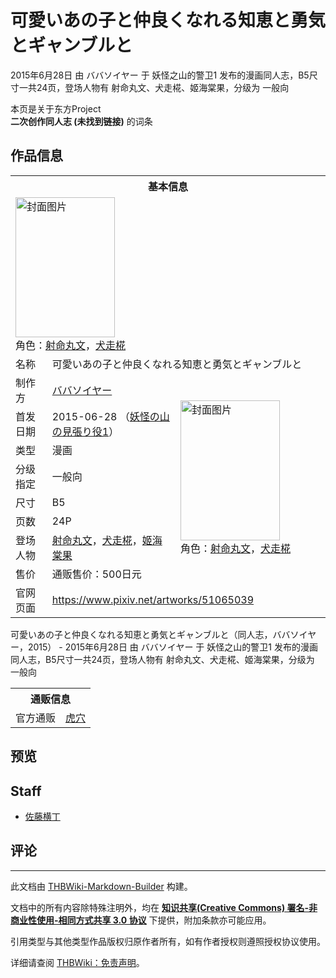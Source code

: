 # 可愛いあの子と仲良くなれる知恵と勇気とギャンブルと

<!-- source html: G:\repos\THBWiki-Markdown-Builder\THBWikiMarkdown\Temp\main\9\9d\ns0%3A%E5%8F%AF%E6%84%9B%E3%81%84%E3%81%82%E3%81%AE%E5%AD%90%E3%81%A8%E4%BB%B2%E8%89%AF%E3%81%8F%E3%81%AA%E3%82%8C%E3%82%8B%E7%9F%A5%E6%81%B5%E3%81%A8%E5%8B%87%E6%B0%97%E3%81%A8%E3%82%AE%E3%83%A3%E3%83%B3%E3%83%96%E3%83%AB%E3%81%A8.html -->

2015年6月28日 由 ババソイヤー 于 妖怪之山的警卫1 发布的漫画同人志，B5尺寸一共24页，登场人物有 射命丸文、犬走椛、姬海棠果，分级为 一般向

本页是关于东方Project  
 **二次创作同人志 (未找到链接)** 的词条

## 作品信息

<table><tbody><tr><th colspan="3">基本信息</th></tr><tr><td class="cover-artwork-mobile" colspan="2"><a href="/%E6%96%87%E4%BB%B6:%E5%8F%AF%E6%84%9B%E3%81%84%E3%81%82%E3%81%AE%E5%AD%90%E3%81%A8%E4%BB%B2%E8%89%AF%E3%81%8F%E3%81%AA%E3%82%8C%E3%82%8B%E7%9F%A5%E6%81%B5%E3%81%A8%E5%8B%87%E6%B0%97%E3%81%A8%E3%82%AE%E3%83%A3%E3%83%B3%E3%83%96%E3%83%AB%E3%81%A8%E5%B0%81%E9%9D%A2.jpg" class="image" title="封面图片"><img alt="封面图片" src="https://upload.thwiki.cc/thumb/8/89/%E5%8F%AF%E6%84%9B%E3%81%84%E3%81%82%E3%81%AE%E5%AD%90%E3%81%A8%E4%BB%B2%E8%89%AF%E3%81%8F%E3%81%AA%E3%82%8C%E3%82%8B%E7%9F%A5%E6%81%B5%E3%81%A8%E5%8B%87%E6%B0%97%E3%81%A8%E3%82%AE%E3%83%A3%E3%83%B3%E3%83%96%E3%83%AB%E3%81%A8%E5%B0%81%E9%9D%A2.jpg/159px-%E5%8F%AF%E6%84%9B%E3%81%84%E3%81%82%E3%81%AE%E5%AD%90%E3%81%A8%E4%BB%B2%E8%89%AF%E3%81%8F%E3%81%AA%E3%82%8C%E3%82%8B%E7%9F%A5%E6%81%B5%E3%81%A8%E5%8B%87%E6%B0%97%E3%81%A8%E3%82%AE%E3%83%A3%E3%83%B3%E3%83%96%E3%83%AB%E3%81%A8%E5%B0%81%E9%9D%A2.jpg" decoding="async" loading="lazy" width="159" height="224" srcset="https://upload.thwiki.cc/thumb/8/89/%E5%8F%AF%E6%84%9B%E3%81%84%E3%81%82%E3%81%AE%E5%AD%90%E3%81%A8%E4%BB%B2%E8%89%AF%E3%81%8F%E3%81%AA%E3%82%8C%E3%82%8B%E7%9F%A5%E6%81%B5%E3%81%A8%E5%8B%87%E6%B0%97%E3%81%A8%E3%82%AE%E3%83%A3%E3%83%B3%E3%83%96%E3%83%AB%E3%81%A8%E5%B0%81%E9%9D%A2.jpg/238px-%E5%8F%AF%E6%84%9B%E3%81%84%E3%81%82%E3%81%AE%E5%AD%90%E3%81%A8%E4%BB%B2%E8%89%AF%E3%81%8F%E3%81%AA%E3%82%8C%E3%82%8B%E7%9F%A5%E6%81%B5%E3%81%A8%E5%8B%87%E6%B0%97%E3%81%A8%E3%82%AE%E3%83%A3%E3%83%B3%E3%83%96%E3%83%AB%E3%81%A8%E5%B0%81%E9%9D%A2.jpg 1.5x, https://upload.thwiki.cc/thumb/8/89/%E5%8F%AF%E6%84%9B%E3%81%84%E3%81%82%E3%81%AE%E5%AD%90%E3%81%A8%E4%BB%B2%E8%89%AF%E3%81%8F%E3%81%AA%E3%82%8C%E3%82%8B%E7%9F%A5%E6%81%B5%E3%81%A8%E5%8B%87%E6%B0%97%E3%81%A8%E3%82%AE%E3%83%A3%E3%83%B3%E3%83%96%E3%83%AB%E3%81%A8%E5%B0%81%E9%9D%A2.jpg/317px-%E5%8F%AF%E6%84%9B%E3%81%84%E3%81%82%E3%81%AE%E5%AD%90%E3%81%A8%E4%BB%B2%E8%89%AF%E3%81%8F%E3%81%AA%E3%82%8C%E3%82%8B%E7%9F%A5%E6%81%B5%E3%81%A8%E5%8B%87%E6%B0%97%E3%81%A8%E3%82%AE%E3%83%A3%E3%83%B3%E3%83%96%E3%83%AB%E3%81%A8%E5%B0%81%E9%9D%A2.jpg 2x" data-file-width="600" data-file-height="847"></a><div class="cover-char">角色：<a href="./射命丸文.md" title="射命丸文">射命丸文</a>，<a href="./犬走椛.md" title="犬走椛">犬走椛</a></div></td>
</tr><tr><td class="label">名称</td><td colspan="2"> 可愛いあの子と仲良くなれる知恵と勇気とギャンブルと </td></tr><tr><td class="label">制作方</td><td><a href="./ババソイヤー.md" title="ババソイヤー">ババソイヤー</a></td><td class="cover-artwork" rowspan="8" style="min-width:224px;"><a href="/%E6%96%87%E4%BB%B6:%E5%8F%AF%E6%84%9B%E3%81%84%E3%81%82%E3%81%AE%E5%AD%90%E3%81%A8%E4%BB%B2%E8%89%AF%E3%81%8F%E3%81%AA%E3%82%8C%E3%82%8B%E7%9F%A5%E6%81%B5%E3%81%A8%E5%8B%87%E6%B0%97%E3%81%A8%E3%82%AE%E3%83%A3%E3%83%B3%E3%83%96%E3%83%AB%E3%81%A8%E5%B0%81%E9%9D%A2.jpg" class="image" title="封面图片"><img alt="封面图片" src="https://upload.thwiki.cc/thumb/8/89/%E5%8F%AF%E6%84%9B%E3%81%84%E3%81%82%E3%81%AE%E5%AD%90%E3%81%A8%E4%BB%B2%E8%89%AF%E3%81%8F%E3%81%AA%E3%82%8C%E3%82%8B%E7%9F%A5%E6%81%B5%E3%81%A8%E5%8B%87%E6%B0%97%E3%81%A8%E3%82%AE%E3%83%A3%E3%83%B3%E3%83%96%E3%83%AB%E3%81%A8%E5%B0%81%E9%9D%A2.jpg/159px-%E5%8F%AF%E6%84%9B%E3%81%84%E3%81%82%E3%81%AE%E5%AD%90%E3%81%A8%E4%BB%B2%E8%89%AF%E3%81%8F%E3%81%AA%E3%82%8C%E3%82%8B%E7%9F%A5%E6%81%B5%E3%81%A8%E5%8B%87%E6%B0%97%E3%81%A8%E3%82%AE%E3%83%A3%E3%83%B3%E3%83%96%E3%83%AB%E3%81%A8%E5%B0%81%E9%9D%A2.jpg" decoding="async" loading="lazy" width="159" height="224" srcset="https://upload.thwiki.cc/thumb/8/89/%E5%8F%AF%E6%84%9B%E3%81%84%E3%81%82%E3%81%AE%E5%AD%90%E3%81%A8%E4%BB%B2%E8%89%AF%E3%81%8F%E3%81%AA%E3%82%8C%E3%82%8B%E7%9F%A5%E6%81%B5%E3%81%A8%E5%8B%87%E6%B0%97%E3%81%A8%E3%82%AE%E3%83%A3%E3%83%B3%E3%83%96%E3%83%AB%E3%81%A8%E5%B0%81%E9%9D%A2.jpg/238px-%E5%8F%AF%E6%84%9B%E3%81%84%E3%81%82%E3%81%AE%E5%AD%90%E3%81%A8%E4%BB%B2%E8%89%AF%E3%81%8F%E3%81%AA%E3%82%8C%E3%82%8B%E7%9F%A5%E6%81%B5%E3%81%A8%E5%8B%87%E6%B0%97%E3%81%A8%E3%82%AE%E3%83%A3%E3%83%B3%E3%83%96%E3%83%AB%E3%81%A8%E5%B0%81%E9%9D%A2.jpg 1.5x, https://upload.thwiki.cc/thumb/8/89/%E5%8F%AF%E6%84%9B%E3%81%84%E3%81%82%E3%81%AE%E5%AD%90%E3%81%A8%E4%BB%B2%E8%89%AF%E3%81%8F%E3%81%AA%E3%82%8C%E3%82%8B%E7%9F%A5%E6%81%B5%E3%81%A8%E5%8B%87%E6%B0%97%E3%81%A8%E3%82%AE%E3%83%A3%E3%83%B3%E3%83%96%E3%83%AB%E3%81%A8%E5%B0%81%E9%9D%A2.jpg/317px-%E5%8F%AF%E6%84%9B%E3%81%84%E3%81%82%E3%81%AE%E5%AD%90%E3%81%A8%E4%BB%B2%E8%89%AF%E3%81%8F%E3%81%AA%E3%82%8C%E3%82%8B%E7%9F%A5%E6%81%B5%E3%81%A8%E5%8B%87%E6%B0%97%E3%81%A8%E3%82%AE%E3%83%A3%E3%83%B3%E3%83%96%E3%83%AB%E3%81%A8%E5%B0%81%E9%9D%A2.jpg 2x" data-file-width="600" data-file-height="847"></a><div class="cover-char">角色：<a href="./射命丸文.md" title="射命丸文">射命丸文</a>，<a href="./犬走椛.md" title="犬走椛">犬走椛</a></div></td>
</tr><tr><td class="label">首发日期</td><td>2015-06-28&#160;（<a href="/展会作品列表?e=%E5%A6%96%E6%80%AA%E4%B9%8B%E5%B1%B1%E7%9A%84%E8%AD%A6%E5%8D%AB%231">妖怪の山の見張り役1</a>）</td></tr><tr><td class="label">类型</td><td>漫画</td></tr><tr><td class="label">分级指定</td><td>一般向</td></tr><tr><td class="label">尺寸</td><td>B5</td></tr><tr><td class="label">页数</td><td>24P</td></tr><tr><td class="label">登场人物</td><td><a href="./射命丸文.md" title="射命丸文">射命丸文</a>，<a href="./犬走椛.md" title="犬走椛">犬走椛</a>，<a href="./姬海棠果.md" title="姬海棠果">姬海棠果</a></td></tr><tr><td class="label">售价</td><td>通贩售价：500日元</td></tr>
<tr><td class="label">官网页面</td><td colspan="2"><a rel="nofollow" class="external free" href="https://www.pixiv.net/artworks/51065039">https://www.pixiv.net/artworks/51065039</a></td></tr></tbody></table>

可愛いあの子と仲良くなれる知恵と勇気とギャンブルと（同人志，ババソイヤー，2015） - 2015年6月28日 由 ババソイヤー 于 妖怪之山的警卫1 发布的漫画同人志，B5尺寸一共24页，登场人物有 射命丸文、犬走椛、姬海棠果，分级为 一般向

<table><tbody><tr><th colspan="3">通贩信息</th></tr><tr><td class="label">官方通贩</td><td colspan="2"><a rel="nofollow" class="external text" href="https://ec.toranoana.jp/tora_r/ec/item/040030319000">虎穴</a></td></tr></tbody></table>



## 预览

## Staff
- [佐藤横丁](./佐藤横丁.md)


## 评论




---

此文档由 [THBWiki-Markdown-Builder](https://github.com/Delsin-Yu/THBWiki-Markdown-Builder) 构建。

文档中的所有内容除特殊注明外，均在 [**知识共享(Creative Commons) 署名-非商业性使用-相同方式共享 3.0 协议**](https://creativecommons.org/licenses/by-sa/3.0/deed.zh-hans) 下提供，附加条款亦可能应用。

引用类型与其他类型作品版权归原作者所有，如有作者授权则遵照授权协议使用。

详细请查阅 [THBWiki：免责声明](https://thbwiki.cc/THBWiki:%E5%85%8D%E8%B4%A3%E5%A3%B0%E6%98%8E)。

